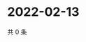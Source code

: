 # 2022-02-13

共 0 条

<!-- BEGIN WEIBO -->
<!-- 最后更新时间 Sun Feb 13 2022 01:07:53 GMT+0800 (China Standard Time) -->

<!-- END WEIBO -->
